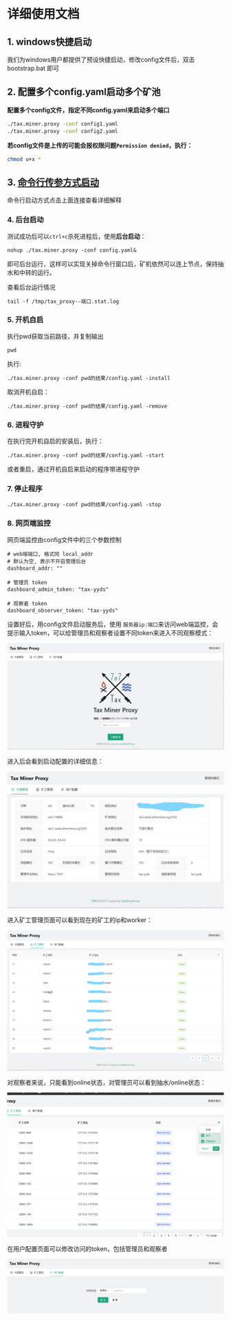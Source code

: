 # 详细使用文档

## 1. windows快捷启动

我们为windows用户都提供了预设快捷启动，修改config文件后，双击bootstrap.bat 即可

## 2. 配置多个config.yaml启动多个矿池

**配置多个config文件，指定不同config.yaml来启动多个端口**

```bash
./tax.miner.proxy -conf config1.yaml
./tax.miner.proxy -conf config2.yaml
```

**若config文件是上传的可能会报权限问题```Permission denied```，执行：**

```bash
chmod u+x *
```

## 3. [命令行传参方式启动](old_readme.md)

命令行启动方式点击上面连接查看详细解释

### 4. 后台启动

测试成功后可以``ctrl+c``杀死进程后，使用**后台启动**：

```
nohup ./tax.miner.proxy -conf config.yaml&
```

即可后台运行，这样可以实现关掉命令行窗口后，矿机依然可以连上节点，保持抽水和中转的运行。

查看后台运行情况

```
tail -f /tmp/tax_proxy--端口.stat.log
```

### 5. 开机自启

执行pwd获取当前路径，并复制输出

```
pwd
```

执行:

```
./tax.miner.proxy -conf pwd的结果/config.yaml -install
```

取消开机自启：

```
./tax.miner.proxy -conf pwd的结果/config.yaml -remove
```

### 6. 进程守护

在执行完开机自启的安装后，执行：

```
./tax.miner.proxy -conf pwd的结果/config.yaml -start
```

或者重启，通过开机自启来启动的程序带进程守护

### 7. 停止程序

```
./tax.miner.proxy -conf pwd的结果/config.yaml -stop
```

### 8. 网页端监控

网页端监控由config文件中的三个参数控制

```
# web端端口, 格式同 local_addr
# 默认为空, 表示不开启管理后台
dashboard_addr: ""

# 管理员 token
dashboard_admin_token: "tax-yyds"

# 观察者 token
dashboard_observer_token: "tax-yyds"
```

设置好后，用config文件启动服务后，使用 ```服务器ip:端口```来访问web端监控，会提示输入token，可以给管理员和观察者设置不同token来进入不同观察模式：

![](images/1644855681.jpg)

进入后会看到启动配置的详细信息：

![](images/2.jpg)

进入矿工管理页面可以看到现在的矿工的ip和worker：

![](images/3.jpg)

对观察者来说，只能看到online状态，对管理员可以看到抽水/online状态：

![](images/5.png)

在用户配置页面可以修改访问的token，包括管理员和观察者

![](images/4.png)
